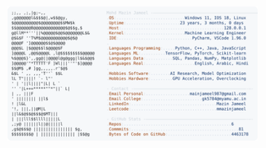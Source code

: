 <picture>
  <source srcset="https://raw.githubusercontent.com/mmazinjameel/mmazinjameel/main/dark_mode.svg?v=1738728709" media="(prefers-color-scheme: dark)">
  <img src="https://raw.githubusercontent.com/mmazinjameel/mmazinjameel/main/light_mode.svg?v=1738728709">
</picture>
